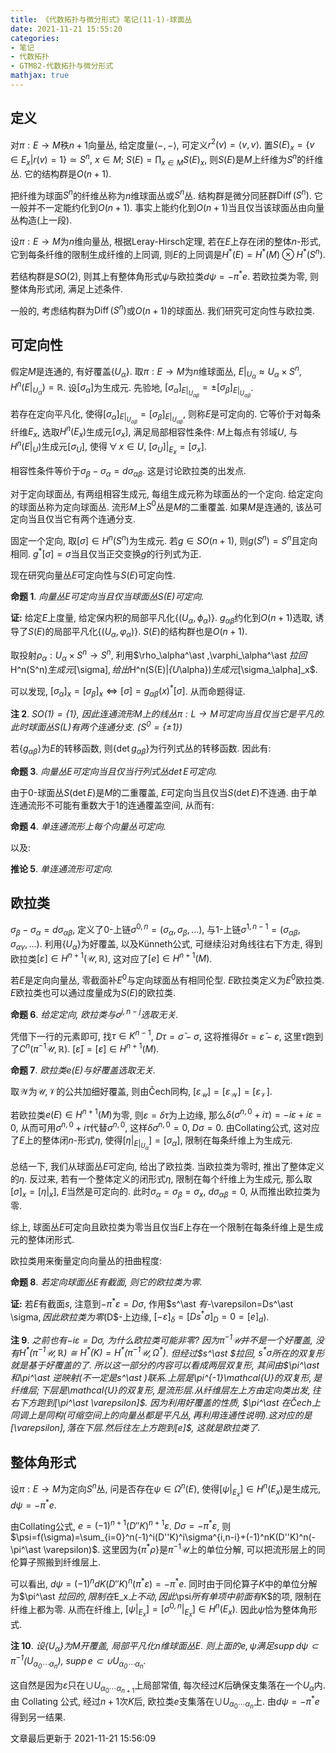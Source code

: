 ```yaml
---
title: 《代数拓扑与微分形式》笔记(11-1)-球面丛
date: 2021-11-21 15:55:20
categories: 
- 笔记
- 代数拓扑
- GTM82-代数拓扑与微分形式
mathjax: true
---
```


定义
----

对$\pi:E\rightarrow M$秩$n+1$向量丛, 给定度量$\left<{}-,-\right>$,
可定义$r^2(v)=\left<{}v,v\right>$.
置$S(E)_x=\{v\in E_x|r(v)=1\}\simeq S^n$, $x\in M$;
$S(E)=\prod_{x\in M}S(E)_x$, 则$S(E)$是$M$上纤维为$S^n$的纤维丛.
它的结构群是$O(n+1)$.

把纤维为球面$S^n$的纤维丛称为$n$维球面丛或$S^n$丛.
结构群是微分同胚群$\operatorname{Diff}(S^n)$.
它一般并不一定能约化到$O(n+1)$.
事实上能约化到$O(n+1)$当且仅当该球面丛由向量丛构造(上一段).

设$\pi:E\rightarrow M$为$n$维向量丛, 根据Leray-Hirsch定理,
若在$E$上存在闭的整体$n$-形式, 它到每条纤维的限制生成纤维的上同调,
则$E$的上同调是$H^\ast (E)=H^\ast (M)\otimes H^\ast (S^n)$.

若结构群是$SO(2)$, 则其上有整体角形式$\psi$与欧拉类$d\psi=-\pi^\ast e$.
若欧拉类为零, 则整体角形式闭, 满足上述条件.

一般的, 考虑结构群为$\operatorname{Diff}(S^n)$或$O(n+1)$的球面丛.
我们研究可定向性与欧拉类.

可定向性
--------

假定$M$是连通的, 有好覆盖$\{U_\alpha\}$.
取$\pi:E\rightarrow M$为$n$维球面丛,
$E|_{U_\alpha}\approx U_\alpha\times S^n$,
$H^n(E|_{U_\alpha})=\mathbb{R}$. 设$[\sigma_\alpha]$为生成元. 先验地,
$[\sigma_\alpha]_{E|_{U_{\alpha\beta} } }=\pm[\sigma_\beta]_{E|_{U_{\alpha\beta} } }$.

若存在定向平凡化,
使得$[\sigma_\alpha]_{E|_{U_{\alpha\beta} } }=[\sigma_\beta]_{E|_{U_{\alpha\beta} } }$,
则称$E$是可定向的. 它等价于对每条纤维$E_x$,
选取$H^n(E_x)$生成元$[\sigma_x]$, 满足局部相容性条件:
$M$上每点有邻域$U$, 与$H^n(E|_U)$生成元$[\sigma_U]$,
使得$\,\forall\,x\in U$, $[\sigma_U]|_{E_x}=[\sigma_x]$.

相容性条件等价于$\sigma_\beta-\sigma_\alpha=d\sigma_{\alpha\beta}$.
这是讨论欧拉类的出发点.

对于定向球面丛, 有两组相容生成元, 每组生成元称为球面丛的一个定向.
给定定向的球面丛称为定向球面丛. 流形$M$上$S^0$丛是$M$的二重覆盖.
如果$M$是连通的, 该丛可定向当且仅当它有两个连通分支.

固定一个定向, 取$[\sigma]\in H^n(S^n)$为生成元. 若$g\in SO(n+1)$,
则$g(S^n)=S^n$且定向相同.
$g^\ast [\sigma]=\sigma$当且仅当正交变换$g$的行列式为正.

现在研究向量丛$E$可定向性与$S(E)$可定向性.

**命题 1**. *向量丛$E$可定向当且仅当球面丛$S(E)$可定向.* 

**证:** 给定$E$上度量,
给定保内积的局部平凡化$\{(U_\alpha,\phi_\alpha)\}$.
$g_{\alpha\beta}$约化到$O(n+1)$选取,
诱导了$S(E)$的局部平凡化$\{(U_\alpha,\varphi_\alpha)\}$.
$S(E)$的结构群也是$O(n+1)$.

取投射$\rho_\alpha:U_\alpha\times S^n\rightarrow S^n$,
利用$\rho_\alpha^\ast ,\varphi_\alpha^\ast $拉回$H^n(S^n)$生成元$[\sigma]$,
给出$H^n(S(E)|_{U_\alpha})$生成元$[\sigma_\alpha]_x$.

可以发现,
$[\sigma_\alpha]_x=[\sigma_\beta]_x\Leftrightarrow [\sigma]=g_{\alpha\beta}(x)^\ast [\sigma]$.
从而命题得证.

**注 2**. *$SO(1)=\{1\}$, 因此连通流形$M$上的线丛$\pi:L\rightarrow M$可定向当且仅当它是平凡的. 此时球面丛$S(L)$有两个连通分支. ($S^0=\{\pm 1\}$)* 

若$\{g_{\alpha\beta}\}$为$E$的转移函数,
则$\{\det g_{\alpha\beta}\}$为行列式丛的转移函数. 因此有:

**命题 3**. *向量丛$E$可定向当且仅当行列式丛$\det E$可定向.* 

由于$0$-球面丛$S(\det E)$是$M$的二重覆盖,
$E$可定向当且仅当$S(\det E)$不连通.
由于单连通流形不可能有重数大于$1$的连通覆盖空间, 从而有:

**命题 4**. *单连通流形上每个向量丛可定向.* 

以及:

**推论 5**. *单连通流形可定向.* 

欧拉类
------

$\sigma_\beta-\sigma_\alpha=d\sigma_{\alpha\beta}$,
定义了$0$-上链$\sigma^{0,n}=(\sigma_\alpha,\sigma_\beta,...)$,
与$1$-上链$\sigma^{1,n-1}=(\sigma_{\alpha\beta},\sigma_{\alpha\gamma},...)$.
利用$\{U_\alpha\}$为好覆盖, 以及Künneth公式, 可继续沿对角线往右下方走,
得到欧拉类$[\varepsilon]\in H^{n+1}(\mathcal{U},\mathbb{R})$,
这对应了$[e]\in H^{n+1}(M)$.

若$E$是定向向量丛, 零截面补$E^0$与定向球面丛有相同伦型.
$E$欧拉类定义为$E^0$欧拉类. $E$欧拉类也可以通过度量成为$S(E)$的欧拉类.

**命题 6**. *给定定向, 欧拉类与$\sigma^{j,n-j}$选取无关.* 

凭借下一行的元素即可, 找$\tau\in K^{n-1}$, $D\tau=\bar\sigma-\sigma$,
这将推得$\delta \tau=\bar\varepsilon-\varepsilon$,
这里$\tau$跑到了$C^n(\pi^{-1}\mathcal{U},\mathbb{R})$.
$[\bar\varepsilon]=[\varepsilon]\in H^{n+1}(M)$.

**命题 7**. *欧拉类$e(E)$与好覆盖选取无关.* 

取$\mathcal{W}$为$\mathcal{U},\mathcal{V}$的公共加细好覆盖,
则由Čech同构,
$[\varepsilon_\mathcal{U}]=[\varepsilon_\mathcal{W}]=[\varepsilon_\mathcal{V}]$.

若欧拉类$e(E)\in H^{n+1}(M)$为零, 则$\varepsilon=\delta \tau$为上边缘,
那么$\delta (\sigma^{n,0}+i\tau)=-i\varepsilon+i\varepsilon=0$,
从而可用$\sigma^{n,0}+i\tau$代替$\sigma^{n,0}$,
这样$\delta \sigma^{n,0}=0$, $D\sigma=0$. 由Collating公式,
这对应了$E$上的整体闭$n$-形式$\eta$,
使得$[\eta|_{E{|_{U_\alpha} } }]=[\sigma_\alpha]$,
限制在每条纤维上为生成元.

总结一下, 我们从球面丛$E$可定向, 给出了欧拉类. 当欧拉类为零时,
推出了整体定义的$\eta$. 反过来, 若有一个整体定义的闭形式$\eta$,
限制在每个纤维上为生成元, 那么取$[\sigma]_x=[\eta|_x]$,
$E$当然是可定向的. 此时$\sigma_\alpha=\sigma_\beta=\sigma_x$,
$d\sigma_{\alpha\beta}=0$, 从而推出欧拉类为零.

综上,
球面丛$E$可定向且欧拉类为零当且仅当$E$上存在一个限制在每条纤维上是生成元的整体闭形式.

欧拉类用来衡量定向向量丛的扭曲程度:

**命题 8**. *若定向球面丛$E$有截面, 则它的欧拉类为零.* 

**证:** 若$E$有截面$s$, 注意到$-\pi^\ast  \varepsilon=D\sigma$,
作用$s^\ast $有$-\varepsilon=Ds^\ast \sigma$, 因此欧拉类为零($D$-上边缘,
$[-\varepsilon]_\delta=[Ds^\ast \sigma]_D=0=[e]_d$).

**注 9**. *之前也有$-i\varepsilon=D\sigma$, 为什么欧拉类可能非零? 因为$\pi^{-1}\mathcal{U}$并不是一个好覆盖, 没有$H^\ast (\pi^{-1}\mathcal{U},\mathbb{R})\cong H^\ast (K)=H^\ast (\pi^{-1}\mathcal{U},\Omega^\ast )$. 但经过$s^\ast $拉回, $s^\ast \sigma$所在的双复形就是基于好覆盖的了.*  *所以这一部分的内容可以看成两层双复形, 其间由$\pi^\ast $和$\pi^\ast $逆映射(不一定是$s^\ast $)联系. 上层是$\pi^{-1}\mathcal{U}$的双复形, 是纤维层; 下层是$\mathcal{U}$的双复形, 是流形层. 从纤维层左上方由定向类出发, 往右下方跑到$[\pi^\ast \varepsilon]$. 因为利用好覆盖的性质, $\pi^\ast $在Čech上同调上是同构(可缩空间上的向量丛都是平凡丛, 再利用连通性说明). 这对应的是$[\varepsilon]$, 落在下层. 然后往左上方跑到$[e]$, 这就是欧拉类了.* 

整体角形式
----------

设$\pi:E\rightarrow M$为定向$S^n$丛, 问是否存在$\psi\in \Omega^n(E)$,
使得$[\psi|_{E_x}]\in H^n(E_x)$是生成元, $d\psi=-\pi^\ast  e$.

由Collating公式, $e=(-1)^{n+1}(D''K)^{n+1}\varepsilon$.
$D\sigma=-\pi^\ast \varepsilon$,
则$\psi=f(\sigma)=\sum_{i=0}^n(-1)^i(D''K)^i\sigma^{i,n-i}+(-1)^nK(D''K)^n(-\pi^\ast \varepsilon)$.
这里因为$\{\pi^\ast \rho\}$是$\pi^{-1}\mathcal{U}$上的单位分解,
可以把流形层上的同伦算子照搬到纤维层上.

可以看出, $d\psi=(-1)^n dK(D''K)^n (\pi^\ast \varepsilon)=-\pi^\ast  e$.
同时由于同伦算子$K$中的单位分解为$\pi^\ast $拉回的, 限制在$E_x$上不动,
因此$\psi$所有单项中前面有$K$的项, 限制在纤维上都为零. 从而在纤维上,
$[\psi|_{E_x}]=[\sigma^{0,n}|_{E_x}]\in H^n(E_x)$.
因此$\psi$恰为整体角形式.

**注 10**. *设$\{U_\alpha\}$为$M$开覆盖, 局部平凡化$n$维球面丛$E$. 则上面的$e,\psi$满足$\operatorname{supp}d\psi\subset \pi^{-1}(U_{\alpha_0\cdots\alpha_n})$, $\operatorname{supp}e\subset \cup U_{\alpha_0\cdots \alpha_n}$.* 

这自然是因为$\varepsilon$只在$\cup U_{\alpha_0\cdots\alpha_{n+1} }$上局部常值,
每次经过$K$后确保支集落在一个$U_\alpha$内. 由 Collating 公式,
经过$n+1$次$K$后, 欧拉类$e$支集落在$\cup U_{\alpha_0\cdots\alpha_n}$上.
由$d\psi=-\pi^\ast  e$得到另一结果.

文章最后更新于 2021-11-21 15:56:09 

